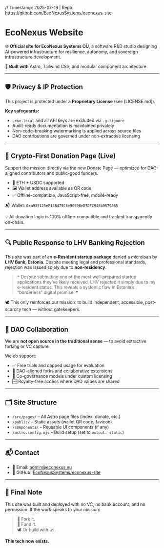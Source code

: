 // Timestamp: 2025-07-19 | Repo: https://github.com/EcoNexusSystems/econexus-site

# EcoNexus Website

🌐 **Official site for EcoNexus Systems OÜ**, a software R&D studio designing AI-powered infrastructure for resilience, autonomy, and sovereign infrastructure development.

🔧 **Built with** Astro, Tailwind CSS, and modular component architecture.

---

## 🛡️ Privacy & IP Protection

This project is protected under a **Proprietary License** (see [LICENSE.md]).

**Key safeguards:**
- `.env.local` and all API keys are excluded via `.gitignore`
- Audit-ready documentation is maintained privately
- Non-code-breaking watermarking is applied across source files
- DAO contributions are governed under non-extractive licensing

---

## 💸 Crypto-First Donation Page (Live)

Support the mission directly via the new [Donate Page](https://econexus.eu/donate) — optimized for DAO-aligned contributors and public-good funders.

- 🔐 ETH + USDC supported
- 🖼️ Wallet address available as QR code
- ✅ Offline-compatible, JavaScript-free, mobile-ready

📬 Wallet: `0xa935125eF13B475C6e90698eD7DFC946b9579865`

💡 All donation logic is 100% offline-compatible and tracked transparently on-chain.

---

## 🔍 Public Response to LHV Banking Rejection

This site was part of an **e-Resident startup package** denied a microloan by **LHV Bank, Estonia**. Despite meeting legal and professional standards, rejection was issued solely due to **non-residency**.


> ❝ Despite submitting one of the most well-prepared startup applications they've likely received, LHV rejected it simply due to my e-resident status. This reveals a systemic flaw in Estonia’s “borderless” digital promise. ❞

🕊️ This only reinforces our mission: to build independent, accessible, post-scarcity tech — without gatekeepers.

---

## 🤝 DAO Collaboration

We are **not open source in the traditional sense** — to avoid extractive forking or VC capture.

We *do* support:
- ✅ Free trials and capped usage for evaluation
- 🤝 DAO-aligned forks and collaborative extensions
- 🧩 Co-governance models under custom licensing
- 🆓 Royalty-free access where DAO values are shared

---

## 🗂️ Site Structure

- `/src/pages/` – All Astro page files (index, donate, etc.)
- `/public/` – Static assets (wallet QR code, favicon)
- `/components/` – Reusable UI components (if any)
- `/astro.config.mjs` – Build setup (set to `output: static`)

---

## 📬 Contact

- 📧 Email: [admin@econexus.eu](mailto:admin@econexus.eu)  
- 🧠 GitHub: [EcoNexusSystems/econexus-site](https://github.com/EcoNexusSystems/econexus-site)

---

## 🧠 Final Note

This site was built and deployed with no VC, no bank account, and no permission. If the work speaks to your mission:

> 🧱 Fork it.  
> 🧭 Fund it.  
> 🕊️ Or build with us.

**This tech now exists.**

